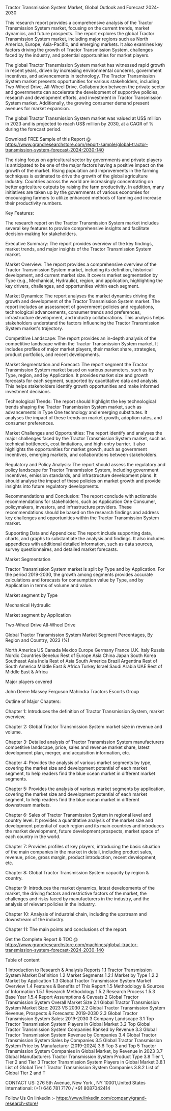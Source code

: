 Tractor Transmission System Market, Global Outlook and Forecast 2024-2030

This research report provides a comprehensive analysis of the Tractor Transmission System market, focusing on the current trends, market dynamics, and future prospects. The report explores the global Tractor Transmission System market, including major regions such as North America, Europe, Asia-Pacific, and emerging markets. It also examines key factors driving the growth of Tractor Transmission System, challenges faced by the industry, and potential opportunities for market players.

The global Tractor Transmission System market has witnessed rapid growth in recent years, driven by increasing environmental concerns, government incentives, and advancements in technology. The Tractor Transmission System market presents opportunities for various stakeholders, including Two-Wheel Drive, All-Wheel Drive. Collaboration between the private sector and governments can accelerate the development of supportive policies, research and development efforts, and investment in Tractor Transmission System market. Additionally, the growing consumer demand present avenues for market expansion.

The global Tractor Transmission System market was valued at US$ million in 2023 and is projected to reach US$ million by 2030, at a CAGR of % during the forecast period.

Download FREE Sample of this Report @ https://www.grandresearchstore.com/report-sample/global-tractor-transmission-system-forecast-2024-2030-140


The rising focus on agricultural sector by governments and private players is anticipated to be one of the major factors having a positive impact on the growth of the market. Rising population and improvements in the farming techniques is estimated to drive the growth of the global agriculture industry. Countries across the world are increasingly concentrating on better agriculture outputs by raising the farm productivity. In addition, many initiatives are taken up by the governments of various economies for encouraging farmers to utilize enhanced methods of farming and increase their productivity numbers.

Key Features:

The research report on the Tractor Transmission System market includes several key features to provide comprehensive insights and facilitate decision-making for stakeholders.

Executive Summary: The report provides overview of the key findings, market trends, and major insights of the Tractor Transmission System market.

Market Overview: The report provides a comprehensive overview of the Tractor Transmission System market, including its definition, historical development, and current market size. It covers market segmentation by Type (e.g., Mechanical, Hydraulic), region, and application, highlighting the key drivers, challenges, and opportunities within each segment.

Market Dynamics: The report analyses the market dynamics driving the growth and development of the Tractor Transmission System market. The report includes an assessment of government policies and regulations, technological advancements, consumer trends and preferences, infrastructure development, and industry collaborations. This analysis helps stakeholders understand the factors influencing the Tractor Transmission System market's trajectory.

Competitive Landscape: The report provides an in-depth analysis of the competitive landscape within the Tractor Transmission System market. It includes profiles of major market players, their market share, strategies, product portfolios, and recent developments.

Market Segmentation and Forecast: The report segment the Tractor Transmission System market based on various parameters, such as by Type, region, and by Application. It provides market size and growth forecasts for each segment, supported by quantitative data and analysis. This helps stakeholders identify growth opportunities and make informed investment decisions.

Technological Trends: The report should highlight the key technological trends shaping the Tractor Transmission System market, such as advancements in Type One technology and emerging substitutes. It analyses the impact of these trends on market growth, adoption rates, and consumer preferences.

Market Challenges and Opportunities: The report identify and analyses the major challenges faced by the Tractor Transmission System market, such as technical bottleneck, cost limitations, and high entry barrier. It also highlights the opportunities for market growth, such as government incentives, emerging markets, and collaborations between stakeholders.

Regulatory and Policy Analysis: The report should assess the regulatory and policy landscape for Tractor Transmission System, including government incentives, emission standards, and infrastructure development plans. It should analyse the impact of these policies on market growth and provide insights into future regulatory developments.

Recommendations and Conclusion: The report conclude with actionable recommendations for stakeholders, such as Application One Consumer, policymakers, investors, and infrastructure providers. These recommendations should be based on the research findings and address key challenges and opportunities within the Tractor Transmission System market.

Supporting Data and Appendices: The report include supporting data, charts, and graphs to substantiate the analysis and findings. It also includes appendices with additional detailed information, such as data sources, survey questionnaires, and detailed market forecasts.

Market Segmentation

Tractor Transmission System market is split by Type and by Application. For the period 2019-2030, the growth among segments provides accurate calculations and forecasts for consumption value by Type, and by Application in terms of volume and value.

Market segment by Type



Mechanical
Hydraulic


Market segment by Application



Two-Wheel Drive
All-Wheel Drive


Global Tractor Transmission System Market Segment Percentages, By Region and Country, 2023 (%)



North America
US
Canada
Mexico
Europe
Germany
France
U.K.
Italy
Russia
Nordic Countries
Benelux
Rest of Europe
Asia
China
Japan
South Korea
Southeast Asia
India
Rest of Asia
South America
Brazil
Argentina
Rest of South America
Middle East & Africa
Turkey
Israel
Saudi Arabia
UAE
Rest of Middle East & Africa


Major players covered



John Deere
Massey Ferguson
Mahindra Tractors
Escorts Group


Outline of Major Chapters:

Chapter 1: Introduces the definition of Tractor Transmission System, market overview.

Chapter 2: Global Tractor Transmission System market size in revenue and volume.

Chapter 3: Detailed analysis of Tractor Transmission System manufacturers competitive landscape, price, sales and revenue market share, latest development plan, merger, and acquisition information, etc.

Chapter 4: Provides the analysis of various market segments by type, covering the market size and development potential of each market segment, to help readers find the blue ocean market in different market segments.

Chapter 5: Provides the analysis of various market segments by application, covering the market size and development potential of each market segment, to help readers find the blue ocean market in different downstream markets.

Chapter 6: Sales of Tractor Transmission System in regional level and country level. It provides a quantitative analysis of the market size and development potential of each region and its main countries and introduces the market development, future development prospects, market space of each country in the world.

Chapter 7: Provides profiles of key players, introducing the basic situation of the main companies in the market in detail, including product sales, revenue, price, gross margin, product introduction, recent development, etc.

Chapter 8: Global Tractor Transmission System capacity by region & country.

Chapter 9: Introduces the market dynamics, latest developments of the market, the driving factors and restrictive factors of the market, the challenges and risks faced by manufacturers in the industry, and the analysis of relevant policies in the industry.

Chapter 10: Analysis of industrial chain, including the upstream and downstream of the industry.

Chapter 11: The main points and conclusions of the report.

Get the Complete Report & TOC @ https://www.grandresearchstore.com/machines/global-tractor-transmission-system-forecast-2024-2030-140

Table of content

1 Introduction to Research & Analysis Reports
1.1 Tractor Transmission System Market Definition
1.2 Market Segments
1.2.1 Market by Type
1.2.2 Market by Application
1.3 Global Tractor Transmission System Market Overview
1.4 Features & Benefits of This Report
1.5 Methodology & Sources of Information
1.5.1 Research Methodology
1.5.2 Research Process
1.5.3 Base Year
1.5.4 Report Assumptions & Caveats
2 Global Tractor Transmission System Overall Market Size
2.1 Global Tractor Transmission System Market Size: 2023 VS 2030
2.2 Global Tractor Transmission System Revenue, Prospects & Forecasts: 2019-2030
2.3 Global Tractor Transmission System Sales: 2019-2030
3 Company Landscape
3.1 Top Tractor Transmission System Players in Global Market
3.2 Top Global Tractor Transmission System Companies Ranked by Revenue
3.3 Global Tractor Transmission System Revenue by Companies
3.4 Global Tractor Transmission System Sales by Companies
3.5 Global Tractor Transmission System Price by Manufacturer (2019-2024)
3.6 Top 3 and Top 5 Tractor Transmission System Companies in Global Market, by Revenue in 2023
3.7 Global Manufacturers Tractor Transmission System Product Type
3.8 Tier 1, Tier 2 and Tier 3 Tractor Transmission System Players in Global Market
3.8.1 List of Global Tier 1 Tractor Transmission System Companies
3.8.2 List of Global Tier 2 and T

CONTACT US:
276 5th Avenue, New York , NY 10001,United States
International: (+1) 646 781 7170 / +91 8087042414

Follow Us On linkedin :- https://www.linkedin.com/company/grand-research-store/

 
